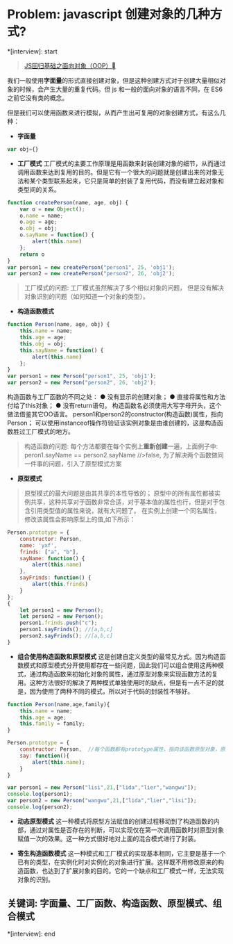 # Problem: javascript 创建对象的几种方式?

*[interview]: start

>[JS回归基础之面向对象（OOP）](https://www.yuque.com/yxf18/nkr0bg/dhxmvnuwuzgagsv5?singleDoc# )

我们一般使用**字面量**的形式直接创建对象，但是这种创建方式对于创建大量相似对象的时候，会产生大量的重复代码。但 js 和一般的面向对象的语言不同，在 ES6 之前它没有类的概念。

但是我们可以使用函数来进行模拟，从而产生出可复用的对象创建方式，有这么几种：
- **字面量**
```js
var obj={}
```
- **工厂模式**
工厂模式的主要工作原理是用函数来封装创建对象的细节，从而通过调用函数来达到复用的目的。但是它有一个很大的问题就是创建出来的对象无法和某个类型联系起来，它只是简单的封装了复用代码，而没有建立起对象和类型间的关系。
```js
function createPerson(name, age, obj) {
	var o = new Object();
	o.name = name;
	o.age = age;
	o.obj = obj;
	o.sayName = function() {
		alert(this.name)
	};
	return o
}
var person1 = new createPerson("person1", 25, 'obj1');
var person2 = new createPerson("person2", 26, 'obj2');
```
>工厂模式的问题: 
>工厂模式虽然解决了多个相似对象的问题，
>但是没有解决对象识别的问题（如何知道一个对象的类型）。

- **构造函数模式** 
```js
function Person(name, age, obj) {
	this.name = name;
	this.age = age;
	this.obj = obj;
	this.sayName = function() {
		alert(this.name)
	};
}
var person1 = new Person("person1", 25, 'obj1');
var person2 = new Person("person2", 26, 'obj2');
```
构造函数与工厂函数的不同之处：
● 没有显示的创建对象；
● 直接将属性和方法付给了this对象；
● 没有return语句。
构造函数名必须使用大写字母开头，这个做法借鉴其它OO语言。
person1和person2的constructor(构造函数)属性，指向Person；
可以使用instanceof操作符验证该实例对象是由谁创建的，这是构造函数胜过工厂模式的地方。
>构造函数的问题: 
>每个方法都要在每个实例上**重新创建**一遍，上面例子中: peron1.sayName == person2.sayName //>false, 为了解决两个函数做同一件事的问题，引入了原型模式方案

- **原型模式** 
>原型模式的最大问题是由其共享的本性导致的；
>原型中的所有属性都被实例共享，这种共享对于函数非常合适，对于基本值的属性也行，但是对于包含引用类型值的属性来说，就有大问题了。
>在实例上创建一个同名属性，修改该属性会影响原型上的值,如下所示：
```js
Person.prototype = {
	constructor: Person,
	name: 'yxf',
	frinds: ["a", "b"],
	sayName: function() {
		alert(this.name)
	},
	sayFrinds: function() {
		alert(this.frinds)
	}
};
{
	let person1 = new Person();
	let person2 = new Person();
	person1.frinds.push("c");
	person1.sayFrinds(); //[a,b,c]
	person2.sayFrinds(); //[a,b,c]
}
```

- **组合使用构造函数和原型模式** 这是创建自定义类型的最常见方式。因为构造函数模式和原型模式分开使用都存在一些问题，因此我们可以组合使用这两种模式，通过构造函数来初始化对象的属性，通过原型对象来实现函数方法的复用。这种方法很好的解决了两种模式单独使用时的缺点，但是有一点不足的就是，因为使用了两种不同的模式，所以对于代码的封装性不够好。

```js
function Person(name,age,family){
    this.name = name;
    this.age = age;
    this.family = family;
}

Person.prototype = {
    constructor: Person,  //每个函数都有prototype属性，指向该函数原型对象，原型对象都有constructor属性，这是一个指向prototype属性所在函数的指针
    say: function(){
        alert(this.name);
    }
}

var person1 = new Person("lisi",21,["lida","lier","wangwu"]);
console.log(person1);
var person2 = new Person("wangwu",21,["lida","lier","lisi"]);
console.log(person2);
```
- **动态原型模式** 
这一种模式将原型方法赋值的创建过程移动到了构造函数的内部，通过对属性是否存在的判断，可以实现仅在第一次调用函数时对原型对象赋值一次的效果。这一种方式很好地对上面的混合模式进行了封装。

- **寄生构造函数模式** 
这一种模式和工厂模式的实现基本相同，它主要是基于一个已有的类型，在实例化时对实例化的对象进行扩展。这样既不用修改原来的构造函数，也达到了扩展对象的目的。它的一个缺点和工厂模式一样，无法实现对象的识别。

## 关键词: 字面量、工厂函数、构造函数、原型模式、组合模式

*[interview]: end
